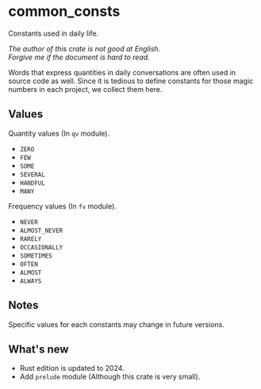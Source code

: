 common_consts
===

Constants used in daily life.

*The author of this crate is not good at English.*  
*Forgive me if the document is hard to read.*

Words that express quantities in daily conversations are often used in
source code as well. Since it is tedious to define constants for those
magic numbers in each project, we collect them here.

## Values

Quantity values (In `qv` module).

* `ZERO`
* `FEW`
* `SOME`
* `SEVERAL`
* `HANDFUL`
* `MANY`

Frequency values (In `fv` module).

* `NEVER`
* `ALMOST_NEVER`
* `RARELY`
* `OCCASIONALLY`
* `SOMETIMES`
* `OFTEN`
* `ALMOST`
* `ALWAYS`

## Notes

Specific values for each constants may change in future versions.

## What's new

* Rust edition is updated to 2024.
* Add `prelude` module (Although this crate is very small).